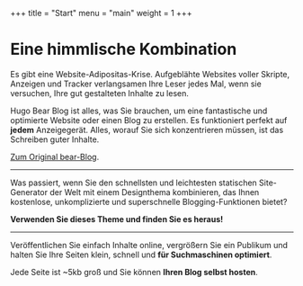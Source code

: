 +++
title = "Start"
menu = "main"
weight = 1
+++

# Eine himmlische Kombination

Es gibt eine Website-Adipositas-Krise. Aufgeblähte Websites voller Skripte, Anzeigen und Tracker verlangsamen Ihre Leser jedes Mal, wenn sie versuchen, Ihre gut gestalteten Inhalte zu lesen.

Hugo Bear Blog ist alles, was Sie brauchen, um eine fantastische und optimierte Website oder einen Blog zu erstellen. Es funktioniert perfekt auf **jedem** Anzeigegerät. Alles, worauf Sie sich konzentrieren müssen, ist das Schreiben guter Inhalte.

[Zum Original bear-Blog](https://bearblog.dev/).

---

Was passiert, wenn Sie den schnellsten und leichtesten statischen Site-Generator der Welt mit einem Designthema kombinieren, das Ihnen kostenlose, unkomplizierte und superschnelle Blogging-Funktionen bietet?

**Verwenden Sie dieses Theme und finden Sie es heraus!**

---

Veröffentlichen Sie einfach Inhalte online, vergrößern Sie ein Publikum und halten Sie Ihre Seiten klein, schnell und **für Suchmaschinen optimiert**.

Jede Seite ist ~5kb groß und Sie können **Ihren Blog selbst hosten**.
